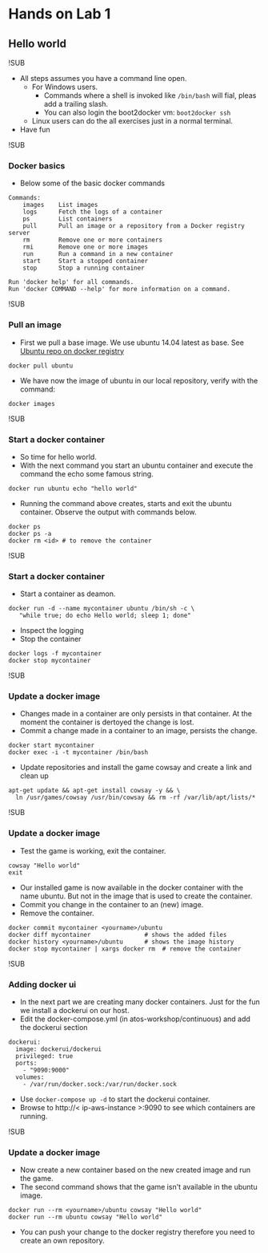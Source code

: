 # Hands on Lab 1
## Hello world

!SUB
* All steps assumes you have a command line open.
  * For Windows users.
    * Commands where a shell is invoked like `/bin/bash` will fial, pleas add a trailing slash.
    * You can also login the boot2docker vm: `boot2docker ssh`
  * Linux users can do the all exercises just in a normal terminal.
* Have fun


!SUB
### Docker basics
* Below some of the basic docker commands

```
Commands:
    images    List images
    logs      Fetch the logs of a container
    ps        List containers
    pull      Pull an image or a repository from a Docker registry server
    rm        Remove one or more containers
    rmi       Remove one or more images
    run       Run a command in a new container
    start     Start a stopped container
    stop      Stop a running container

Run 'docker help' for all commands.
Run 'docker COMMAND --help' for more information on a command.
```

!SUB
### Pull an image
* First we pull a base image. We use ubuntu 14.04 latest as base. See [Ubuntu repo on docker registry](https://registry.hub.docker.com/_/ubuntu/)

```
docker pull ubuntu
```
* We have now the image of ubuntu in our local repository, verify with the command:

```
docker images
```

!SUB
### Start a docker container
* So time for hello world.
* With the next command you start an ubuntu container and execute the command the echo some famous string.

```
docker run ubuntu echo "hello world"
```
* Running the command above creates, starts and exit the ubuntu container. Observe the output with commands below.

```
docker ps
docker ps -a
docker rm <id> # to remove the container
```

!SUB
### Start a docker container
* Start a container as deamon.

```
docker run -d --name mycontainer ubuntu /bin/sh -c \
   "while true; do echo Hello world; sleep 1; done"
```

* Inspect the logging
* Stop the container

```
docker logs -f mycontainer
docker stop mycontainer
```

!SUB
### Update a docker image

* Changes made in a container are only persists in that container. At the moment the container is dertoyed the change is lost.
* Commit a change made in a container to an image, persists the change.

```
docker start mycontainer
docker exec -i -t mycontainer /bin/bash

```
* Update repositories and install the game cowsay and create a link and clean up

```
apt-get update && apt-get install cowsay -y && \
  ln /usr/games/cowsay /usr/bin/cowsay && rm -rf /var/lib/apt/lists/*

```

!SUB
### Update a docker image

* Test the game is working, exit the container.
```
cowsay "Hello world"
exit
```
* Our installed game is now available in the docker container with the name ubuntu. But not in the image
that is used to create the container.
* Commit you change in the container to an (new) image.
* Remove the container.
```
docker commit mycontainer <yourname>/ubuntu
docker diff mycontainer               # shows the added files
docker history <yourname>/ubuntu      # shows the image history
docker stop mycontainer | xargs docker rm  # remove the container
```

!SUB
### Adding docker ui
- In the next part we are creating many docker containers. Just for the fun we install a dockerui on our host.
- Edit the docker-compose.yml (in atos-workshop/continuous) and add the dockerui section

```
dockerui:
  image: dockerui/dockerui
  privileged: true
  ports:
    - "9090:9000"
  volumes:
    - /var/run/docker.sock:/var/run/docker.sock
```
- Use `docker-compose up -d` to start the dockerui container.
- Browse to http://< ip-aws-instance >:9090 to see which containers are running.


!SUB
### Update a docker image
* Now create a new container based on the new created image and run the game.
* The second command shows that the game isn't available in the ubuntu image.
```
docker run --rm <yourname>/ubuntu cowsay "Hello world"
docker run --rm ubuntu cowsay "Hello world"
```
* You can push your change to the docker registry therefore you need to create an own repository.
